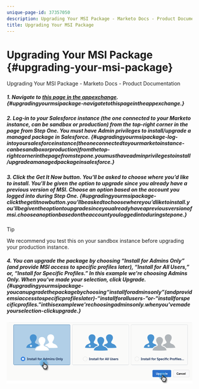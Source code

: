 ```yaml
---
unique-page-id: 37357050
description: Upgrading Your MSI Package - Marketo Docs - Product Documentation
title: Upgrading Your MSI Package
---
```


# Upgrading Your MSI Package {#upgrading-your-msi-package}

Upgrading Your MSI Package - Marketo Docs - Product Documentation

##### 1. Navigate to [this page in the appexchange](http://appexchange.salesforce.com/listingDetail?listingId=a0N30000001SVZmEAO). {#upgradingyourmsipackage-navigatetothispageintheappexchange.}

##### 2. Log-in to your Salesforce instance (the one connected to your Marketo instance, can be sandbox or production) from the top-right corner in the page from Step One. You must have Admin privileges to install/upgrade a managed package in Salesforce. {#upgradingyourmsipackage-log-intoyoursalesforceinstance(theoneconnectedtoyourmarketoinstance-canbesandboxorproduction)fromthetop-rightcornerinthepagefromstepone.youmusthaveadminprivilegestoinstall/upgradeamanagedpackageinsalesforce.}

##### 3. Click the Get It Now button. You'll be asked to choose where you’d like to install. You'll be given the option to upgrade since you already have a previous version of MSI. Choose an option based on the account you logged into during Step One. {#upgradingyourmsipackage-clickthegetitnowbutton.you'llbeaskedtochoosewhereyou’dliketoinstall.you'llbegiventheoptiontoupgradesinceyoualreadyhaveapreviousversionofmsi.chooseanoptionbasedontheaccountyouloggedintoduringstepone.}

>[!TIP]
>
>We recommend you test this on your sandbox instance before upgrading your production instance.

##### 4. You can upgrade the package by choosing “Install for Admins Only” (and provide MSI access to specific profiles later), “Install for All Users,” or, “Install for Specific Profiles.” In this example we're choosing Admins Only. When you've made your selection, click Upgrade. {#upgradingyourmsipackage-youcanupgradethepackagebychoosing“installforadminsonly”(andprovidemsiaccesstospecificprofileslater)-“installforallusers-”or-“installforspecificprofiles.”inthisexamplewe'rechoosingadminsonly.whenyou'vemadeyourselection-clickupgrade.}

![](assets/four.png)

